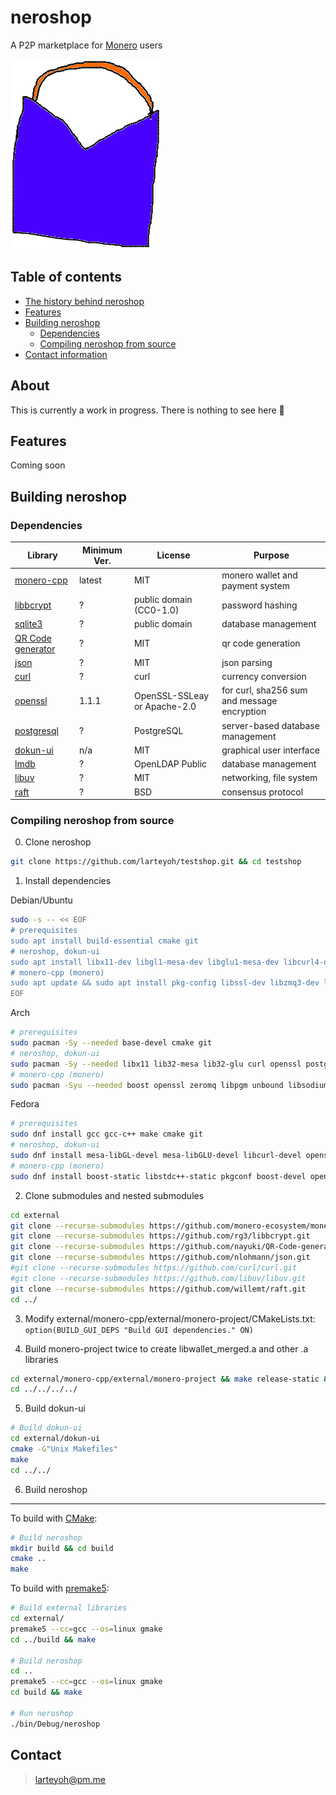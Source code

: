 # neroshop 

A P2P marketplace for [Monero](https://getmonero.org/) users

[![alt text](res/neroshop-logo.png)](https://github.com/larteyoh/testshop "neroshop logo")


## Table of contents
- [The history behind neroshop](#about)
- [Features](#features) <!-- - [Documentation](#documentation)-->
- [Building neroshop](#building-neroshop)
  - [Dependencies](#dependencies)
  - [Compiling neroshop from source](#compiling-neroshop-from-source) <!-- - [Contributing](#contributing) --> <!-- - [Bug Bounty Program]-->
- [Contact information](#contact)

## About
This is currently a work in progress. There is nothing to see here :shrug:



## Features
Coming soon


## Building neroshop

### Dependencies
|      Library                                                       | Minimum Ver.    | License                            |         Purpose                                                        |
|--------------------------------------------------------------------|-----------------|------------------------------------|------------------------------------------------------------------------|
| [monero-cpp](https://github.com/monero-ecosystem/monero-cpp)       | latest          | MIT                                | monero wallet and payment system                                       |
| [libbcrypt](https://github.com/rg3/libbcrypt)                      | ?               | public domain (CC0-1.0)            | password hashing                                                       |
| [sqlite3](https://sqlite.org/)                                     | ?               | public domain                      | database management                                                    |
| [QR Code generator](https://github.com/nayuki/QR-Code-generator)   | ?               | MIT                                | qr code generation                                                     |
| [json](https://github.com/nlohmann/json/)                          | ?               | MIT                                | json parsing                                                           |
| [curl](https://github.com/curl/curl)                               | ?               | curl                               | currency conversion                                                    |
| [openssl](https://github.com/openssl/openssl)                      | 1.1.1           | OpenSSL-SSLeay or Apache-2.0       | for curl, sha256 sum and message encryption                            |
| [postgresql](https://www.postgresql.org/)                          | ?               | PostgreSQL                         | server-based database management                                       |
| [dokun-ui](external/dokun-ui)                                      | n/a             | MIT                                | graphical user interface                                               |
| [lmdb](https://github.com/LMDB/lmdb)                               | ?               | OpenLDAP Public                    | database management                                                    |
| [libuv](https://github.com/libuv/libuv)                            | ?               | MIT                                | networking, file system                                                |
| [raft](https://github.com/willemt/raft)                            | ?               | BSD                                | consensus protocol                                                     |

### Compiling neroshop from source
0. Clone neroshop
```bash
git clone https://github.com/larteyoh/testshop.git && cd testshop
```

1. Install dependencies

Debian/Ubuntu
```bash
sudo -s -- << EOF
# prerequisites
sudo apt install build-essential cmake git
# neroshop, dokun-ui
sudo apt install libx11-dev libgl1-mesa-dev libglu1-mesa-dev libcurl4-openssl-dev libssl-dev libpq-dev postgresql
# monero-cpp (monero)
sudo apt update && sudo apt install pkg-config libssl-dev libzmq3-dev libunbound-dev libsodium-dev libunwind8-dev liblzma-dev libreadline6-dev libldns-dev libexpat1-dev libpgm-dev qttools5-dev-tools libhidapi-dev libusb-1.0-0-dev libprotobuf-dev protobuf-compiler libudev-dev libboost-chrono-dev libboost-date-time-dev libboost-filesystem-dev libboost-locale-dev libboost-program-options-dev libboost-regex-dev libboost-serialization-dev libboost-system-dev libboost-thread-dev python3 ccache doxygen graphviz
EOF
```
Arch
```bash
# prerequisites
sudo pacman -Sy --needed base-devel cmake git
# neroshop, dokun-ui
sudo pacman -Sy --needed libx11 lib32-mesa lib32-glu curl openssl postgresql
# monero-cpp (monero)
sudo pacman -Syu --needed boost openssl zeromq libpgm unbound libsodium libunwind xz readline ldns expat gtest python3 ccache doxygen graphviz qt5-tools hidapi libusb protobuf systemd
```
Fedora
```bash
# prerequisites
sudo dnf install gcc gcc-c++ make cmake git
# neroshop, dokun-ui
sudo dnf install mesa-libGL-devel mesa-libGLU-devel libcurl-devel openssl-devel libpq-devel postgresql-server
# monero-cpp (monero)
sudo dnf install boost-static libstdc++-static pkgconf boost-devel openssl-devel zeromq-devel openpgm-devel unbound-devel libsodium-devel libunwind-devel xz-devel readline-devel ldns-devel expat-devel gtest-devel ccache doxygen graphviz qt5-linguist hidapi-devel libusbx-devel protobuf-devel protobuf-compiler systemd-devel
```

2. Clone submodules and nested submodules
```bash
cd external
git clone --recurse-submodules https://github.com/monero-ecosystem/monero-cpp.git
git clone --recurse-submodules https://github.com/rg3/libbcrypt.git
git clone --recurse-submodules https://github.com/nayuki/QR-Code-generator.git
git clone --recurse-submodules https://github.com/nlohmann/json.git
#git clone --recurse-submodules https://github.com/curl/curl.git
#git clone --recurse-submodules https://github.com/libuv/libuv.git
git clone --recurse-submodules https://github.com/willemt/raft.git
cd ../
```

3. Modify external/monero-cpp/external/monero-project/CMakeLists.txt:
`option(BUILD_GUI_DEPS "Build GUI dependencies." ON)`

4. Build monero-project twice to create libwallet_merged.a and other .a libraries
```bash
cd external/monero-cpp/external/monero-project && make release-static && make release-static
cd ../../../../
```

5. Build dokun-ui
```bash
# Build dokun-ui
cd external/dokun-ui
cmake -G"Unix Makefiles"
make
cd ../../
```

6. Build neroshop

---
To build with [CMake](https://cmake.org/):

```bash
# Build neroshop
mkdir build && cd build
cmake ..
make
```


To build with [premake5](https://premake.github.io/):

```bash
# Build external libraries
cd external/
premake5 --cc=gcc --os=linux gmake
cd ../build && make

# Build neroshop
cd ..
premake5 --cc=gcc --os=linux gmake
cd build && make

# Run neroshop
./bin/Debug/neroshop
```


## Contact
> larteyoh@pm.me

[//]: # (./clean.sh)
[//]: # (rm -rf external/dokun-ui/CMakeFiles; rm -rf external/dokun-ui/CMakeCache.txt; rm -rf external/dokun-ui/cmake_install.cmake; rm -rf external/dokun-ui/Makefile)
[//]: # (git checkout -b test)
[//]: # (git add .gitignore .gitmodules cmake/ CMakeLists.txt external/ include/ premake5.lua readme.md res/neroshop-logo.png res/wallets src/ test/)
[//]: # (git commit -m"Testing")
[//]: # (git push -u origin test)
